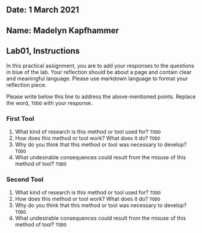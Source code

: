 ## Date: 1 March 2021

## Name: Madelyn Kapfhammer

## Lab01, Instructions

In this practical assignment, you are to add your responses to the questions in blue of the lab. Your reflection should be about a page and contain clear and meaningful language. Please use markdown language to format your reflection piece.

Please write below this line to address the above-mentioned points. Replace the word, `TODO` with your response.

### First Tool

1. What kind of research is this method or tool used for?
   `TODO`
2. How does this method or tool work? What does it do?
   `TODO`
3. Why do you think that this method or tool was necessary to develop?
   `TODO`
4. What undesirable consequences could result from the misuse of this method of tool? `TODO`

### Second Tool

1. What kind of research is this method or tool used for?
   `TODO`
2. How does this method or tool work? What does it do?
   `TODO`
3. Why do you think that this method or tool was necessary to develop?
   `TODO`
4. What undesirable consequences could result from the misuse of this method of tool? `TODO`
